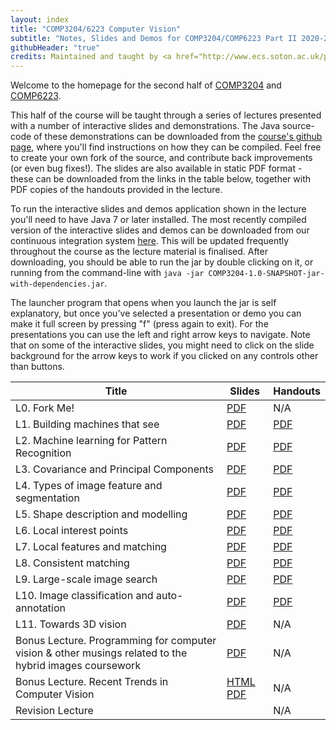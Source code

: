```yaml
---
layout: index
title: "COMP3204/6223 Computer Vision"
subtitle: "Notes, Slides and Demos for COMP3204/COMP6223 Part II 2020-21"
githubHeader: "true"
credits: Maintained and taught by <a href="http://www.ecs.soton.ac.uk/people/jsh2">Dr Jonathon Hare</a> (<a href="https://github.com/jonhare">jonhare</a>)
---
```


Welcome to the homepage for the second half of [COMP3204](https://secure.ecs.soton.ac.uk/module/COMP3204) and [COMP6223](https://secure.ecs.soton.ac.uk/module/COMP6223).

This half of the course will be taught through a series of lectures presented with a number of interactive slides and demonstrations. The Java source-code of these demonstrations can be downloaded from the [course's github page](http://github.com/jonhare/COMP3204), where you'll find instructions on how they can be compiled. Feel free to create your own fork of the source, and contribute back improvements (or even bug fixes!). The slides are also available in static PDF format - these can be downloaded from the links in the table below, together with PDF copies of the handouts provided in the lecture.

To run the interactive slides and demos application shown in the lecture you'll need to have Java 7 or later installed. The most recently compiled version of the interactive slides and demos can be downloaded from our continuous integration system [here](http://jenkins.ecs.soton.ac.uk/job/COMP3204/lastSuccessfulBuild/artifact/app/target/COMP3204-1.0-SNAPSHOT-jar-with-dependencies.jar). This will be updated frequently throughout the course as the lecture material is finalised. After downloading, you should be able to run the jar by double clicking on it, or running from the command-line with `java -jar COMP3204-1.0-SNAPSHOT-jar-with-dependencies.jar`. 

The launcher program that opens when you launch the jar is self explanatory, but once you've selected a presentation or demo you can make it full screen by pressing "f" (press again to exit). For the presentations you can use the left and right arrow keys to navigate. Note that on some of the interactive slides, you might need to click on the slide background for the arrow keys to work if you clicked on any controls other than buttons.

Title        | Slides                             | Handouts
------------ | ---------------------------------- | ---------
L0. Fork Me! | [PDF](./lectures/pdf/L0-forkme.pdf) | N/A
L1. Building machines that see | [PDF](./lectures/pdf/L1-machines-that-see.pdf) | [PDF](./handouts/pdf/L1-machines-that-see.pdf)
L2. Machine learning for Pattern Recognition | [PDF](./lectures/pdf/L2-machine-learning.pdf) | [PDF](./handouts/pdf/L2-machine-learning.pdf)
L3. Covariance and Principal Components | [PDF](./lectures/pdf/L3-covariance.pdf) | [PDF](./handouts/pdf/L3-covariance.pdf)
L4. Types of image feature and segmentation | [PDF](./lectures/pdf/L4-imagefeatures.pdf) | [PDF](./handouts/pdf/L4-imagefeatures.pdf)
L5. Shape description and modelling | [PDF](./lectures/pdf/L5-shapedescription.pdf) | [PDF](./handouts/pdf/L5-shapedescription.pdf)
L6. Local interest points | [PDF](./lectures/pdf/L6-interestpoints.pdf) | [PDF](./handouts/pdf/L6-interestpoints.pdf)
L7. Local features and matching | [PDF](./lectures/pdf/L7-matching.pdf) | [PDF](./handouts/pdf/L7-matching.pdf)
L8. Consistent matching | [PDF](./lectures/pdf/L8-consistency.pdf) | [PDF](./handouts/pdf/L8-consistency.pdf)
L9. Large-scale image search | [PDF](./lectures/pdf/L9-imagesearch.pdf) | [PDF](./handouts/pdf/L9-imagesearch.pdf)
L10. Image classification and auto-annotation | [PDF](./lectures/pdf/L10-classification.pdf) | [PDF](./handouts/pdf/L10-classification.pdf)
L11. Towards 3D vision | [PDF](./lectures/pdf/L11-towards3d.pdf) | N/A |
Bonus Lecture. Programming for computer vision & other musings related to the hybrid images coursework | [PDF](./lectures/pdf/ConvCodingTutorial.pdf) | N/A |
Bonus Lecture. Recent Trends in Computer Vision | [HTML](./lectures/VisionRetrospective/index.html) [PDF](./lectures/pdf/VisionRetrospective.pdf) | N/A |
Revision Lecture | <!--- [PDF](./lectures/pdf/Revision.pdf) --> | N/A |

